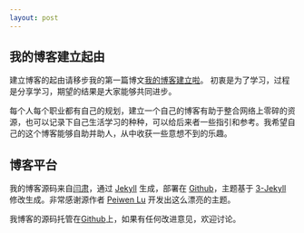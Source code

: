 ```yaml
---
layout: post
---
```


## 我的博客建立起由

建立博客的起由请移步我的第一篇博文[我的博客建立啦](http://yyhuaisha.github.io/2016/03/16/my-blog-is-build.html)。
初衷是为了学习，过程是分享学习，期望的结果是大家能够共同进步。

每个人每个职业都有自己的规划，建立一个自己的博客有助于整合网络上零碎的资源，也可以记录下自己生活学习的种种，可以给后来者一些指引和参考。我希望自己的这个博客能够自助并助人，从中收获一些意想不到的乐趣。

## 博客平台

我的博客源码来自[闫肃](https://github.com/suyan)，通过 [Jekyll](http://jekyllrb.com/) 生成，部署在 [Github](https://pages.github.com)，主题基于 [3-Jekyll](https://github.com/P233/3-Jekyll) 修改生成。非常感谢源作者 [Peiwen Lu](https://github.com/P233) 开发出这么漂亮的主题。

我博客的源码托管在[Github](https://github.com/yyhuaisha/yyhuaisha.github.io)上，如果有任何改进意见，欢迎讨论。
